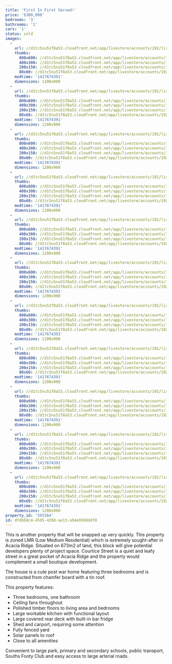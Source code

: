 ```yaml
---
title: 'First In First Served!'
price: '$380,000'
bedrooms: '3'
bathrooms: '1'
cars: '1'
status: sold
images:
  -
    url: //d1tc5nu51f8a53.cloudfront.net/app/livestore/accounts/192/listings/309268/images/Front_6061576740_20141204042514.jpg
    thumbs:
      800x600: //d1tc5nu51f8a53.cloudfront.net/app/livestore/accounts/192/listings/309268/images/Front_6061576740_20141204042514_800x600.jpg
      400x300: //d1tc5nu51f8a53.cloudfront.net/app/livestore/accounts/192/listings/309268/images/Front_6061576740_20141204042514_400x300.jpg
      200x150: //d1tc5nu51f8a53.cloudfront.net/app/livestore/accounts/192/listings/309268/images/Front_6061576740_20141204042514_200x150.jpg
      80x60: //d1tc5nu51f8a53.cloudfront.net/app/livestore/accounts/192/listings/309268/images/Front_6061576740_20141204042514_80x60.jpg
    modtime: '1417674391'
    dimensions: 1200x900
  -
    url: //d1tc5nu51f8a53.cloudfront.net/app/livestore/accounts/192/listings/309268/images/Back_2835084963_20141204042413.jpg
    thumbs:
      800x600: //d1tc5nu51f8a53.cloudfront.net/app/livestore/accounts/192/listings/309268/images/Back_2835084963_20141204042413_800x600.jpg
      400x300: //d1tc5nu51f8a53.cloudfront.net/app/livestore/accounts/192/listings/309268/images/Back_2835084963_20141204042413_400x300.jpg
      200x150: //d1tc5nu51f8a53.cloudfront.net/app/livestore/accounts/192/listings/309268/images/Back_2835084963_20141204042413_200x150.jpg
      80x60: //d1tc5nu51f8a53.cloudfront.net/app/livestore/accounts/192/listings/309268/images/Back_2835084963_20141204042413_80x60.jpg
    modtime: '1417674391'
    dimensions: 1200x900
  -
    url: //d1tc5nu51f8a53.cloudfront.net/app/livestore/accounts/192/listings/309268/images/Deck_905405175_20141204042520.jpg
    thumbs:
      800x600: //d1tc5nu51f8a53.cloudfront.net/app/livestore/accounts/192/listings/309268/images/Deck_905405175_20141204042520_800x600.jpg
      400x300: //d1tc5nu51f8a53.cloudfront.net/app/livestore/accounts/192/listings/309268/images/Deck_905405175_20141204042520_400x300.jpg
      200x150: //d1tc5nu51f8a53.cloudfront.net/app/livestore/accounts/192/listings/309268/images/Deck_905405175_20141204042520_200x150.jpg
      80x60: //d1tc5nu51f8a53.cloudfront.net/app/livestore/accounts/192/listings/309268/images/Deck_905405175_20141204042520_80x60.jpg
    modtime: '1417674391'
    dimensions: 1200x900
  -
    url: //d1tc5nu51f8a53.cloudfront.net/app/livestore/accounts/192/listings/309268/images/Living_725924884_20141204042539.jpg
    thumbs:
      800x600: //d1tc5nu51f8a53.cloudfront.net/app/livestore/accounts/192/listings/309268/images/Living_725924884_20141204042539_800x600.jpg
      400x300: //d1tc5nu51f8a53.cloudfront.net/app/livestore/accounts/192/listings/309268/images/Living_725924884_20141204042539_400x300.jpg
      200x150: //d1tc5nu51f8a53.cloudfront.net/app/livestore/accounts/192/listings/309268/images/Living_725924884_20141204042539_200x150.jpg
      80x60: //d1tc5nu51f8a53.cloudfront.net/app/livestore/accounts/192/listings/309268/images/Living_725924884_20141204042539_80x60.jpg
    modtime: '1417674391'
    dimensions: 1200x900
  -
    url: //d1tc5nu51f8a53.cloudfront.net/app/livestore/accounts/192/listings/309268/images/Kitch_1095397449_20141204042526.jpg
    thumbs:
      800x600: //d1tc5nu51f8a53.cloudfront.net/app/livestore/accounts/192/listings/309268/images/Kitch_1095397449_20141204042526_800x600.jpg
      400x300: //d1tc5nu51f8a53.cloudfront.net/app/livestore/accounts/192/listings/309268/images/Kitch_1095397449_20141204042526_400x300.jpg
      200x150: //d1tc5nu51f8a53.cloudfront.net/app/livestore/accounts/192/listings/309268/images/Kitch_1095397449_20141204042526_200x150.jpg
      80x60: //d1tc5nu51f8a53.cloudfront.net/app/livestore/accounts/192/listings/309268/images/Kitch_1095397449_20141204042526_80x60.jpg
    modtime: '1417674391'
    dimensions: 1200x900
  -
    url: //d1tc5nu51f8a53.cloudfront.net/app/livestore/accounts/192/listings/309268/images/Kitch2_3618501732_20141204042541.jpg
    thumbs:
      800x600: //d1tc5nu51f8a53.cloudfront.net/app/livestore/accounts/192/listings/309268/images/Kitch2_3618501732_20141204042541_800x600.jpg
      400x300: //d1tc5nu51f8a53.cloudfront.net/app/livestore/accounts/192/listings/309268/images/Kitch2_3618501732_20141204042541_400x300.jpg
      200x150: //d1tc5nu51f8a53.cloudfront.net/app/livestore/accounts/192/listings/309268/images/Kitch2_3618501732_20141204042541_200x150.jpg
      80x60: //d1tc5nu51f8a53.cloudfront.net/app/livestore/accounts/192/listings/309268/images/Kitch2_3618501732_20141204042541_80x60.jpg
    modtime: '1417674391'
    dimensions: 1200x900
  -
    url: //d1tc5nu51f8a53.cloudfront.net/app/livestore/accounts/192/listings/309268/images/Bedroom1_8392135091_20141204042430.jpg
    thumbs:
      800x600: //d1tc5nu51f8a53.cloudfront.net/app/livestore/accounts/192/listings/309268/images/Bedroom1_8392135091_20141204042430_800x600.jpg
      400x300: //d1tc5nu51f8a53.cloudfront.net/app/livestore/accounts/192/listings/309268/images/Bedroom1_8392135091_20141204042430_400x300.jpg
      200x150: //d1tc5nu51f8a53.cloudfront.net/app/livestore/accounts/192/listings/309268/images/Bedroom1_8392135091_20141204042430_200x150.jpg
      80x60: //d1tc5nu51f8a53.cloudfront.net/app/livestore/accounts/192/listings/309268/images/Bedroom1_8392135091_20141204042430_80x60.jpg
    modtime: '1417674391'
    dimensions: 1200x900
  -
    url: //d1tc5nu51f8a53.cloudfront.net/app/livestore/accounts/192/listings/309268/images/Bedroom2_5440392960_20141204042441.jpg
    thumbs:
      800x600: //d1tc5nu51f8a53.cloudfront.net/app/livestore/accounts/192/listings/309268/images/Bedroom2_5440392960_20141204042441_800x600.jpg
      400x300: //d1tc5nu51f8a53.cloudfront.net/app/livestore/accounts/192/listings/309268/images/Bedroom2_5440392960_20141204042441_400x300.jpg
      200x150: //d1tc5nu51f8a53.cloudfront.net/app/livestore/accounts/192/listings/309268/images/Bedroom2_5440392960_20141204042441_200x150.jpg
      80x60: //d1tc5nu51f8a53.cloudfront.net/app/livestore/accounts/192/listings/309268/images/Bedroom2_5440392960_20141204042441_80x60.jpg
    modtime: '1417674391'
    dimensions: 1200x900
  -
    url: //d1tc5nu51f8a53.cloudfront.net/app/livestore/accounts/192/listings/309268/images/Bedroom3_9484806960_20141204042449.jpg
    thumbs:
      800x600: //d1tc5nu51f8a53.cloudfront.net/app/livestore/accounts/192/listings/309268/images/Bedroom3_9484806960_20141204042449_800x600.jpg
      400x300: //d1tc5nu51f8a53.cloudfront.net/app/livestore/accounts/192/listings/309268/images/Bedroom3_9484806960_20141204042449_400x300.jpg
      200x150: //d1tc5nu51f8a53.cloudfront.net/app/livestore/accounts/192/listings/309268/images/Bedroom3_9484806960_20141204042449_200x150.jpg
      80x60: //d1tc5nu51f8a53.cloudfront.net/app/livestore/accounts/192/listings/309268/images/Bedroom3_9484806960_20141204042449_80x60.jpg
    modtime: '1417674391'
    dimensions: 1200x900
  -
    url: //d1tc5nu51f8a53.cloudfront.net/app/livestore/accounts/192/listings/309268/images/Bathroom_9256857359_20141204042411.jpg
    thumbs:
      800x600: //d1tc5nu51f8a53.cloudfront.net/app/livestore/accounts/192/listings/309268/images/Bathroom_9256857359_20141204042411_800x600.jpg
      400x300: //d1tc5nu51f8a53.cloudfront.net/app/livestore/accounts/192/listings/309268/images/Bathroom_9256857359_20141204042411_400x300.jpg
      200x150: //d1tc5nu51f8a53.cloudfront.net/app/livestore/accounts/192/listings/309268/images/Bathroom_9256857359_20141204042411_200x150.jpg
      80x60: //d1tc5nu51f8a53.cloudfront.net/app/livestore/accounts/192/listings/309268/images/Bathroom_9256857359_20141204042411_80x60.jpg
    modtime: '1417674391'
    dimensions: 1200x900
  -
    url: //d1tc5nu51f8a53.cloudfront.net/app/livestore/accounts/192/listings/309268/images/Bar-Fridge_657255714_20141204042357.jpg
    thumbs:
      800x600: //d1tc5nu51f8a53.cloudfront.net/app/livestore/accounts/192/listings/309268/images/Bar-Fridge_657255714_20141204042357_800x600.jpg
      400x300: //d1tc5nu51f8a53.cloudfront.net/app/livestore/accounts/192/listings/309268/images/Bar-Fridge_657255714_20141204042357_400x300.jpg
      200x150: //d1tc5nu51f8a53.cloudfront.net/app/livestore/accounts/192/listings/309268/images/Bar-Fridge_657255714_20141204042357_200x150.jpg
      80x60: //d1tc5nu51f8a53.cloudfront.net/app/livestore/accounts/192/listings/309268/images/Bar-Fridge_657255714_20141204042357_80x60.jpg
    modtime: '1417674391'
    dimensions: 1200x900
property_id: '591564'
id: dfdbb8c4-4595-4268-ae13-a94e9569dd78
---
```

This is another property that will be snapped up very quickly. This property is zoned LMR (Low Medium Residential) which is extremely sought-after in Acacia Ridge. Situated on 673m2 of land, this block will give potential developers plenty of project space. Courtice Street is a quiet and leafy street in a great pocket of Acacia Ridge and the property would complement a small boutique development.

The house is a cute post war home featuring three bedrooms and is constructed from chamfer board with a tin roof.

This property features:

*  Three bedrooms, one bathroom
*  Ceiling fans throughout
*  Polished timber floors to living area and bedrooms
*  Large workable kitchen with functional layout
*  Large covered rear deck with built-in bar fridge
*  Shed and carport, requiring some attention
*  Fully fenced yard
*  Solar panels to roof
*  Close to all amenities

Convenient to large park, primary and secondary schools, public transport, Souths Footy Club and easy access to large arterial roads.